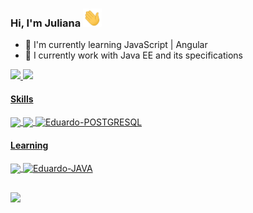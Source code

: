 ### Hi, I'm Juliana <img src="https://raw.githubusercontent.com/ABSphreak/ABSphreak/master/gifs/Hi.gif" width="30px">

- 🌱 I'm currently learning JavaScript | Angular
- 🔭 I currently work with Java EE and its specifications

<div>
  <a href="https://github.com/juoliver">
  <img height="180em" src="https://github-readme-stats.vercel.app/api?username=juoliver&show_icons=true&theme=radical&include_all_commits=true&count_private=true"/>
  <img height="180em" src="https://github-readme-stats.vercel.app/api/top-langs/?username=juoliver&layout=compact&langs_count=7&theme=radical"/>
 </div>
  
   #### Skills
   <div style="display: inline_block">
   <img align="center" src="https://img.shields.io/badge/HTML5-E34F26?style=for-the-badge&logo=html5&logoColor=white">
   <img align="center" src="https://img.shields.io/badge/CSS3-1572B6?style=for-the-badge&logo=css3&logoColor=white" >
  <img align="center" alt="Eduardo-POSTGRESQL" src='https://img.shields.io/badge/PostgreSQL-316192?style=for-the-badge&logo=postgresql&logoColor=white'>
  </div>

  
   #### Learning
  <div style="display: inline_block">
   <img align="center" src="https://img.shields.io/badge/JavaScript-F7DF1E?style=for-the-badge&logo=javascript&logoColor=black">
    <img align="center" alt="Eduardo-JAVA" src='https://img.shields.io/badge/Java-ED8B00?style=for-the-badge&logo=java&logoColor=white'>
  
  ##
 <div>
   <a href="https://www.linkedin.com/in/juliana-de-oliveira-2b346311a/" target="_blank"><img src="https://img.shields.io/badge/LinkedIn-0077B5?style=for-the-badge&logo=linkedin&logoColor=white" target="_blank"></a> 
 </div
  
  
  
